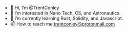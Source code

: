 - 👋 Hi, I’m @TrentConley
- 👀 I’m interested in Nano Tech, CS, and Astronautics.
- 🌱 I’m currently learning Rust, Solidity, and Javascript. 
- 📫 How to reach me trentconley@protonmail.com

<!---
TrentConley/TrentConley is a ✨ special ✨ repository because its `README.md` (this file) appears on your GitHub profile.
You can click the Preview link to take a look at your changes.
--->
